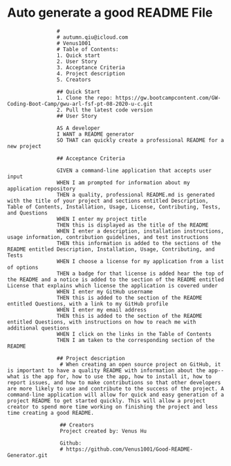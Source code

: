 # Auto generate a good README File
                    # 
                    # autumn.qiu@icloud.com
                    # Venus1001 
                    # Table of Contents:
                    1. Quick start
                    2. User Story
                    3. Acceptance Criteria
                    4. Project description
                    5. Creators

                    ## Quick Start
                    1. Clone the repo: https://gw.bootcampcontent.com/GW-Coding-Boot-Camp/gwu-arl-fsf-pt-08-2020-u-c.git
                    2. Pull the latest code version
                    ## User Story

                    AS A developer
                    I WANT a README generator
                    SO THAT can quickly create a professional README for a new project

                    ## Acceptance Criteria

                    GIVEN a command-line application that accepts user input
                    WHEN I am prompted for information about my application repository
                    THEN a quality, professional README.md is generated with the title of your project and sections entitled Description, Table of Contents, Installation, Usage, License, Contributing, Tests, and Questions
                    WHEN I enter my project title
                    THEN this is displayed as the title of the README
                    WHEN I enter a description, installation instructions, usage information, contribution guidelines, and test instructions
                    THEN this information is added to the sections of the README entitled Description, Installation, Usage, Contributing, and Tests
                    WHEN I choose a license for my application from a list of options
                    THEN a badge for that license is added hear the top of the README and a notice is added to the section of the README entitled License that explains which license the application is covered under
                    WHEN I enter my GitHub username
                    THEN this is added to the section of the README entitled Questions, with a link to my GitHub profile
                    WHEN I enter my email address
                    THEN this is added to the section of the README entitled Questions, with instructions on how to reach me with additional questions
                    WHEN I click on the links in the Table of Contents
                    THEN I am taken to the corresponding section of the README
                    
                    ## Project description
                     # When creating an open source project on GitHub, it is important to have a quality README with information about the app--what is the app for, how to use the app, how to install it, how to report issues, and how to make contributions so that other developers are more likely to use and contribute to the success of the project. A command-line application will allow for quick and easy generation of a project README to get started quickly. This will allow a project creator to spend more time working on finishing the project and less time creating a good README.
                     
                     ## Creators
                     Project created by: Venus Hu 

                     Github: 
                     # https://github.com/Venus1001/Good-README-Generator.git